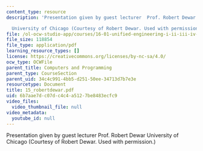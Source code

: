 ```yaml
---
content_type: resource
description: 'Presentation given by guest lecturer  Prof. Robert Dewar

  University of Chicago (Courtesy of Robert Dewar. Used with permission.)'
file: /ol-ocw-studio-app/courses/16-01-unified-engineering-i-ii-iii-iv-fall-2005-spring-2006/6b7aae7dc07dc4c4a5127be8483ecfc9_15_robertdewar.pdf
file_size: 118854
file_type: application/pdf
learning_resource_types: []
license: https://creativecommons.org/licenses/by-nc-sa/4.0/
ocw_type: OCWFile
parent_title: Computers and Programming
parent_type: CourseSection
parent_uid: 34c4c991-4bb5-d251-50ee-34713d7b7e3e
resourcetype: Document
title: 15_robertdewar.pdf
uid: 6b7aae7d-c07d-c4c4-a512-7be8483ecfc9
video_files:
  video_thumbnail_file: null
video_metadata:
  youtube_id: null
---
```

Presentation given by guest lecturer  Prof. Robert Dewar
University of Chicago (Courtesy of Robert Dewar. Used with permission.)